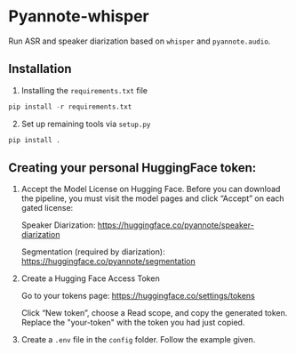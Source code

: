 # Pyannote-whisper

Run ASR and speaker diarization based on `whisper` and `pyannote.audio`.

## Installation
1. Installing the `requirements.txt` file
```python
pip install -r requirements.txt
```

2. Set up remaining tools via `setup.py`
```py
pip install .
```

## Creating your personal HuggingFace token:
1. Accept the Model License on Hugging Face.
Before you can download the pipeline, you must visit the model pages and click “Accept” on each gated license:

    Speaker Diarization: https://huggingface.co/pyannote/speaker-diarization 

    Segmentation (required by diarization): https://huggingface.co/pyannote/segmentation


2. Create a Hugging Face Access Token

    Go to your tokens page: https://huggingface.co/settings/tokens


    Click “New token”, choose a Read scope, and copy the generated token. Replace the "your-token" with the token you had just copied.

3. Create a `.env` file in the `config` folder. Follow the example given.